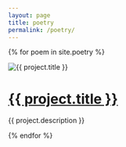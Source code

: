 ```yaml
---
layout: page
title: poetry
permalink: /poetry/
---
```


{% for poem in site.poetry %}
<div> 
<img src="{{ project.img }}" alt="{{ project.title }}"/>
<h1><a href="{{ project.url }}">{{ project.title }}</a></h1>
<p>{{ project.description }}</p>
</div>
{% endfor %}